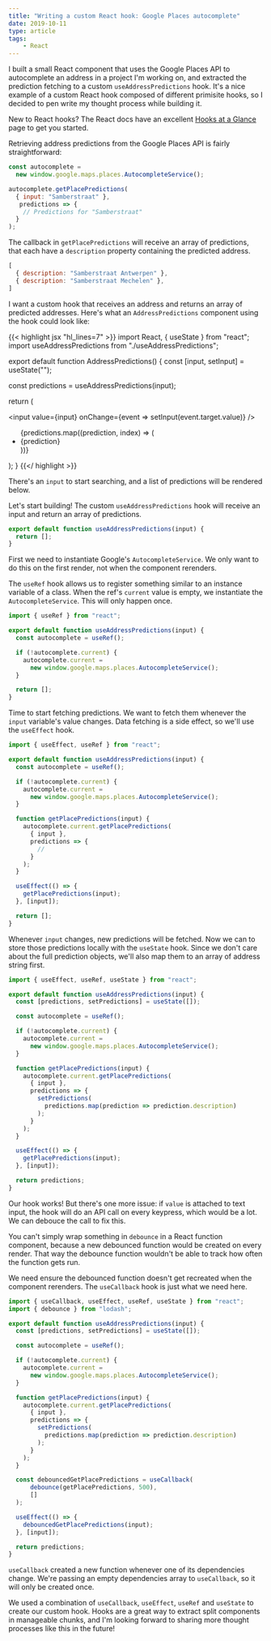 ```yaml
---
title: "Writing a custom React hook: Google Places autocomplete"
date: 2019-10-11
type: article
tags:
    - React
---
```


I built a small React component that uses the Google Places API to autocomplete an address in a project I'm working on, and extracted the prediction fetching to a custom `useAddressPredictions` hook. It's a nice example of a custom React hook composed of different primisite hooks, so I decided to pen write my thought process while building it.

<!--more-->

<aside>New to React hooks? The React docs have an excellent <a href="https://reactjs.org/docs/hooks-overview.html">Hooks at a Glance</a> page to get you started.</aside>

Retrieving address predictions from the Google Places API is fairly straightforward:

```js
const autocomplete =
  new window.google.maps.places.AutocompleteService();

autocomplete.getPlacePredictions(
  { input: "Samberstraat" },
   predictions => {
    // Predictions for "Samberstraat"
  }
);
```

The callback in `getPlacePredictions` will receive an array of predictions, that each have a `description` property containing the predicted address.

```js
[
  { description: "Samberstraat Antwerpen" },
  { description: "Samberstraat Mechelen" },
]
```

I want a custom hook that receives an address and returns an array of predicted addresses. Here's what an `AddressPredictions` component using the hook could look like:

{{< highlight jsx "hl_lines=7" >}}
import React, { useState } from "react";
import useAddressPredictions from "./useAddressPredictions";

export default function AddressPredictions() {
  const [input, setInput] = useState("");

  const predictions = useAddressPredictions(input);

  return (
    <div>
      <input
        value={input}
        onChange={event => setInput(event.target.value)}
      />
      <ul>
        {predictions.map((prediction, index) => (
          <li key={index}>{prediction}</li>
        ))}
      </ul>
    </div>
  );
}
{{</ highlight >}}

There's an `input` to start searching, and a list of predictions will be rendered below.

Let's start building! The custom `useAddressPredictions` hook will receive an input and return an array of predictions.

```js
export default function useAddressPredictions(input) {
  return [];
}
```

First we need to instantiate Google's `AutocompleteService`. We only want to do this on the first render, not when the component rerenders.

The `useRef` hook allows us to register something similar to an instance variable of a class. When the ref's `current` value is empty, we instantiate the `AutocompleteService`. This will only happen once.

```js {hl_lines=["1","4-9"]}
import { useRef } from "react";

export default function useAddressPredictions(input) {
  const autocomplete = useRef();

  if (!autocomplete.current) {
    autocomplete.current =
      new window.google.maps.places.AutocompleteService();
  }

  return [];
}
```

Time to start fetching predictions. We want to fetch them whenever the `input` variable's value changes. Data fetching is a side effect, so we'll use the `useEffect` hook.

```js {hl_lines=["1","11-18","20-22"]}
import { useEffect, useRef } from "react";

export default function useAddressPredictions(input) {
  const autocomplete = useRef();

  if (!autocomplete.current) {
    autocomplete.current =
      new window.google.maps.places.AutocompleteService();
  }

  function getPlacePredictions(input) {
    autocomplete.current.getPlacePredictions(
      { input },
      predictions => {
        //
      }
    );
  }

  useEffect(() => {
    getPlacePredictions(input);
  }, [input]);

  return [];
}
```

Whenever `input` changes, new predictions will be fetched. Now we can to store those predictions locally with the `useState` hook. Since we don't care about the full prediction objects, we'll also map them to an array of address string first.

```js {hl_lines=["1","4","17-19","28"]}
import { useEffect, useRef, useState } from "react";

export default function useAddressPredictions(input) {
  const [predictions, setPredictions] = useState([]);

  const autocomplete = useRef();

  if (!autocomplete.current) {
    autocomplete.current =
      new window.google.maps.places.AutocompleteService();
  }

  function getPlacePredictions(input) {
    autocomplete.current.getPlacePredictions(
      { input },
      predictions => {
        setPredictions(
          predictions.map(prediction => prediction.description)
        );
      }
    );
  }

  useEffect(() => {
    getPlacePredictions(input);
  }, [input]);

  return predictions;
}
```

Our hook works! But there's one more issue: if `value` is attached to text input, the hook will do an API call on every keypress, which would be a lot. We can debouce the call to fix this.

You can't simply wrap something in `debounce` in a React function component, because a new debounced function would be created on every render. That way the debounce function wouldn't be able to track how often the function gets run.

We need ensure the debounced function doesn't get recreated when the component rerenders. The `useCallback` hook is just what we need here.

```js {hl_lines=["1-2","25-28","31"]}
import { useCallback, useEffect, useRef, useState } from "react";
import { debounce } from "lodash";

export default function useAddressPredictions(input) {
  const [predictions, setPredictions] = useState([]);

  const autocomplete = useRef();

  if (!autocomplete.current) {
    autocomplete.current =
      new window.google.maps.places.AutocompleteService();
  }

  function getPlacePredictions(input) {
    autocomplete.current.getPlacePredictions(
      { input },
      predictions => {
        setPredictions(
          predictions.map(prediction => prediction.description)
        );
      }
    );
  }

  const debouncedGetPlacePredictions = useCallback(
      debounce(getPlacePredictions, 500),
      []
  );

  useEffect(() => {
    debouncedGetPlacePredictions(input);
  }, [input]);

  return predictions;
}
```

`useCallback` created a new function whenever one of its dependencies change. We're passing an empty dependencies array to `useCallback`, so it will only be created once.

We used a combination of `useCallback`, `useEffect`, `useRef` and `useState` to create our custom hook. Hooks are a great way to extract split components in manageable chunks, and I'm looking forward to sharing more thought processes like this in the future!
